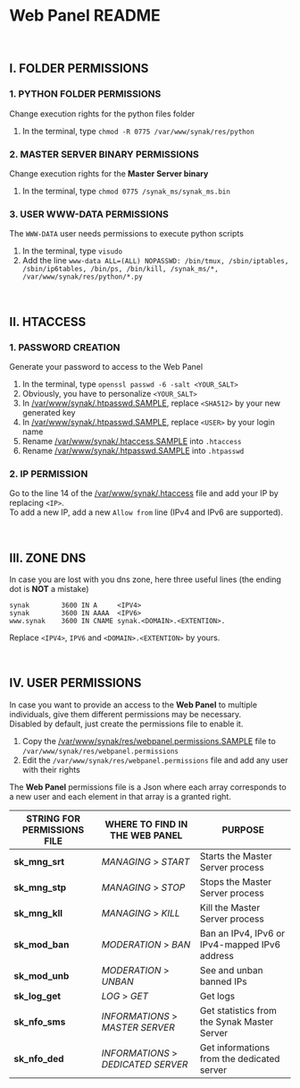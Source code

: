 # Web Panel README

&#160;

## I. FOLDER PERMISSIONS

### 1. PYTHON FOLDER PERMISSIONS
Change execution rights for the python files folder
1. In the terminal, type ```chmod -R 0775 /var/www/synak/res/python```

### 2. MASTER SERVER BINARY PERMISSIONS
Change execution rights for the **Master Server binary**
1. In the terminal, type ```chmod 0775 /synak_ms/synak_ms.bin```

### 3. USER WWW-DATA PERMISSIONS
The ```WWW-DATA``` user needs permissions to execute python scripts
1. In the terminal, type ```visudo```
2. Add the line ```www-data ALL=(ALL) NOPASSWD: /bin/tmux, /sbin/iptables, /sbin/ip6tables, /bin/ps, /bin/kill, /synak_ms/*, /var/www/synak/res/python/*.py```

&#160;

## II. HTACCESS

### 1. PASSWORD CREATION
Generate your password to access to the Web Panel
1. In the terminal, type ```openssl passwd -6 -salt <YOUR_SALT>```
2. Obviously, you have to personalize ```<YOUR_SALT>```
3. In [/var/www/synak/.htpasswd.SAMPLE](root/var/www/synak/.htpasswd.SAMPLE#L1), replace ```<SHA512>``` by your new generated key
3. In [/var/www/synak/.htpasswd.SAMPLE](root/var/www/synak/.htpasswd.SAMPLE#L1), replace ```<USER>``` by your login name
4. Rename [/var/www/synak/.htaccess.SAMPLE](root/var/www/synak/.htaccess.SAMPLE) into ```.htaccess```
5. Rename [/var/www/synak/.htpasswd.SAMPLE](root/var/www/synak/.htpasswd.SAMPLE) into ```.htpasswd```

### 2. IP PERMISSION
Go to the line 14 of the [/var/www/synak/.htaccess](root/var/www/synak/.htaccess#L14) file and add your IP by replacing ```<IP>```.\
To add a new IP, add a new ```Allow from``` line (IPv4 and IPv6 are supported).
    
&#160;

## III. ZONE DNS
In case you are lost with you dns zone, here three useful lines (the ending dot is **NOT** a mistake)
````
synak        3600 IN A     <IPV4>
synak        3600 IN AAAA  <IPV6>
www.synak    3600 IN CNAME synak.<DOMAIN>.<EXTENTION>.
````
Replace ```<IPV4>```, ```IPV6``` and ```<DOMAIN>.<EXTENTION>``` by yours.

&#160;

## IV. USER PERMISSIONS
In case you want to provide an access to the **Web Panel** to multiple individuals, give them different permissions may be necessary.\
Disabled by default, just create the permissions file to enable it.
1. Copy the [/var/www/synak/res/webpanel.permissions.SAMPLE](root/var/www/synak/res/webpanel.permissions.SAMPLE) file to ```/var/www/synak/res/webpanel.permissions```
2. Edit the ```/var/www/synak/res/webpanel.permissions``` file and add any user with their rights

The **Web Panel** permissions file is a Json where each array corresponds to a new user and each element in that array is a granted right.

STRING FOR PERMISSIONS FILE | WHERE TO FIND IN THE WEB PANEL | PURPOSE
------------ | ------------- | -------------
**sk_mng_srt** | _MANAGING_ > _START_ | Starts the Master Server process
**sk_mng_stp** | _MANAGING_ > _STOP_ | Stops the Master Server process
**sk_mng_kll** | _MANAGING_ > _KILL_ | Kill the Master Server process
**sk_mod_ban** | _MODERATION_ > _BAN_ | Ban an IPv4, IPv6 or IPv4-mapped IPv6 address
**sk_mod_unb** | _MODERATION_ > _UNBAN_ | See and unban banned IPs
**sk_log_get** | _LOG_ > _GET_ | Get logs
**sk_nfo_sms** | _INFORMATIONS_ > _MASTER SERVER_ | Get statistics from the Synak Master Server
**sk_nfo_ded** | _INFORMATIONS_ > _DEDICATED SERVER_ | Get informations from the dedicated server
